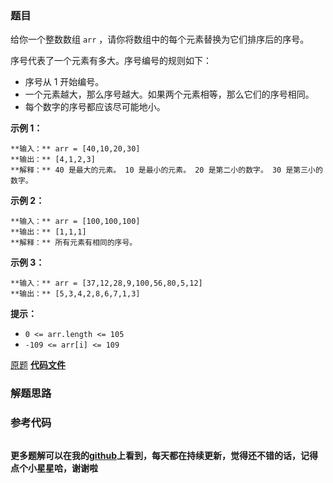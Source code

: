 ### 题目
给你一个整数数组 `arr` ，请你将数组中的每个元素替换为它们排序后的序号。

序号代表了一个元素有多大。序号编号的规则如下：

  * 序号从 1 开始编号。
  * 一个元素越大，那么序号越大。如果两个元素相等，那么它们的序号相同。
  * 每个数字的序号都应该尽可能地小。



**示例 1：**

    
    
    **输入：** arr = [40,10,20,30]
    **输出：** [4,1,2,3]
    **解释：** 40 是最大的元素。 10 是最小的元素。 20 是第二小的数字。 30 是第三小的数字。

**示例 2：**

    
    
    **输入：** arr = [100,100,100]
    **输出：** [1,1,1]
    **解释：** 所有元素有相同的序号。
    

**示例 3：**

    
    
    **输入：** arr = [37,12,28,9,100,56,80,5,12]
    **输出：** [5,3,4,2,8,6,7,1,3]
    



**提示：**

  * `0 <= arr.length <= 105`
  * `-109 <= arr[i] <= 109`

[原题](https://leetcode-cn.com/problems/rank-transform-of-an-array/)    **[代码文件]()**


### 解题思路




### 参考代码

```go


```




**更多题解可以在我的[github](https://github.com/LZH139/leetcode_Go)上看到，每天都在持续更新，觉得还不错的话，记得点个小星星哈，谢谢啦**
